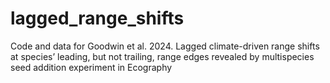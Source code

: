# lagged_range_shifts
Code and data for Goodwin et al. 2024. Lagged climate-driven range shifts at species’ leading, but not trailing, range edges revealed by multispecies seed addition experiment in Ecography
